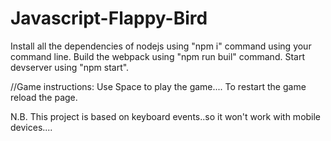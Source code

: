 # Javascript-Flappy-Bird
Install all the dependencies of nodejs using "npm i" command using your command line.
Build the webpack using "npm run buil" command.
Start devserver using "npm start".

//Game instructions:
Use Space to play the game....
To restart the game reload the page.

N.B. This project is based on keyboard events..so it won't work with mobile devices....
